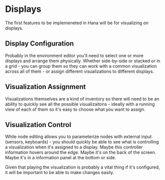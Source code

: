 # Displays
The first features to be implemeneted in Hana will be for visualizing on displays.

## Display Configuration
Probably in the environment editor you'll need to select one or more displays and arrange them physically. Whether side-by-side or stacked or in a grid - you can group them so they can work with a common visualization across all of them - or assign different visualizations to different displays.

## Visualization Assignment
Visualizations themselves are a kind of inventory so there will need to be an ability to quickly see all the possible visualizaitons - ideally with a running view of each of them so it's easy to choose what you want to assign.

## Visualization Control
While node editing allows you to parameterize nodes with external input (sensors, keyboards) - you should quickly be able to see what is controlling a visualization when it's assigned to a display. Maybe this controller information hovers around the edge. Maybe it's on the back of the screen. Maybe it's in a information panel at the bottom or side.

Given that playing the visualization is probably a vital thing if it's configured, it will be important to be able to make changes easily.

